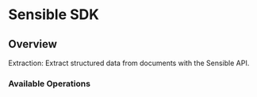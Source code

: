 # Sensible SDK


## Overview

Extraction: Extract structured data from documents with the Sensible API.

### Available Operations

